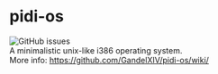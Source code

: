 # pidi-os
![GitHub issues](https://img.shields.io/github/issues-raw/GandelXIV/pidi-os?style=for-the-badge)
<br />A minimalistic unix-like i386 operating system. <br />
More info: https://github.com/GandelXIV/pidi-os/wiki/ <br />
